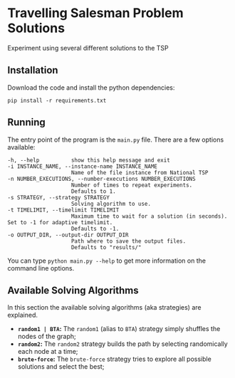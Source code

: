 # Travelling Salesman Problem Solutions

Experiment using several different solutions to the TSP

## Installation

Download the code and install the python dependencies:

```
pip install -r requirements.txt
```

## Running

The entry point of the program is the `main.py` file. There are a few options available:

```
-h, --help          show this help message and exit
-i INSTANCE_NAME, --instance-name INSTANCE_NAME
                    Name of the file instance from National TSP
-n NUMBER_EXECUTIONS, --number-executions NUMBER_EXECUTIONS
                    Number of times to repeat experiments.
                    Defaults to 1.
-s STRATEGY, --strategy STRATEGY
                    Solving algorithm to use.
-t TIMELIMIT, --timelimit TIMELIMIT
                    Maximum time to wait for a solution (in seconds). Set to -1 for adaptive timelimit.
                    Defaults to -1.
-o OUTPUT_DIR, --output-dir OUTPUT_DIR
                    Path where to save the output files.
                    Defaults to "results/"
```

You can type `python main.py --help` to get more information on the command line options.

## Available Solving Algorithms

In this section the available solving algorithms (aka strategies) are explained.

* **`random1 | BTA`:** The `random1` (alias to `BTA`) strategy simply shuffles the nodes of the graph;
* **`random2`:** The `random2` strategy builds the path by selecting randomically each node at a time;
* **`brute-force`:** The `brute-force` strategy tries to explore all possible solutions and select the best;
